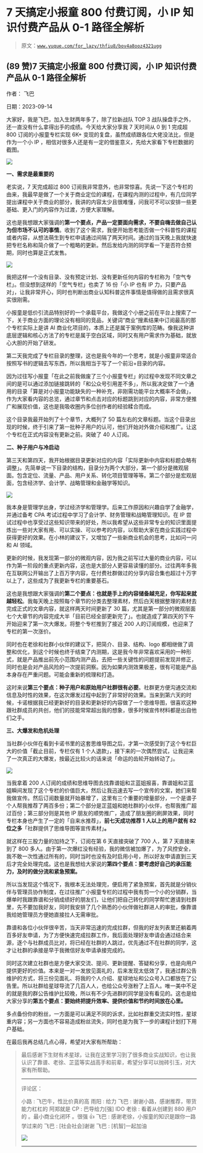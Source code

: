 # 7 天搞定小报童 800 付费订阅，小 IP 知识付费产品从 0-1 路径全解析

> 原文：[`www.yuque.com/for_lazy/thfiu8/bov4a8ooz4321ugg`](https://www.yuque.com/for_lazy/thfiu8/bov4a8ooz4321ugg)

## (89 赞)7 天搞定小报童 800 付费订阅，小 IP 知识付费产品从 0-1 路径全解析

作者： 飞巴

日期：2023-09-14

大家好，我是飞巴，加入生财两年多了，除了拉新战队 TOP 3 战队操盘手之外，还一直没有什么拿得出手的成绩。今天给大家分享我 7 天时间从 0 到 1 完成超 800 订阅的小报童专栏实现 6K+ 变现的复盘，虽然成绩跟各位大佬没法比，但是作为一个小 IP ，相信对很多人还是有一定的借鉴意义，先给大家看下专栏数据的截图。

![](img/4da5757681ee6e7be6d0b79da0beda1f.png)

**一、需求是最重要的**

老实说，7 天完成超过 800 订阅我非常意外，也非常惊喜。先说一下这个专栏的由来，我最早是做了一个关于商业定位的课程，在课程内测的过程中，有几位同学提出课程中关于商业的部分，我讲的内容太少且很难懂，问我可不可以安排一些更基础、更入门的内容作为过渡，方便大家理解。

这也是我想跟大家强调的**第一个要点，产品一定要面向需求，不要自嗨去做自己认为但市场不认可的事情**。收到了这个需求，我便开始思考能否做一个科普性的课程或者内容，从想法萌生到专栏申请通过间隔了两天时间。通过的当天晚上我就快速把专栏名称和简介做了一个粗略的更新。然后发给内测的同学看一下是否符合预期，同时也算是正式发售。

![](img/7f392752b38d526da5dc3615b0b4ffa6.png)

我把这样一个没有目录、没有预定计划、没有更新任何内容的专栏称为「空气专栏」。但没想到这样的「空气专栏」也卖了 16 份「小 IP 也有 IP 力，只要产品对」，让我非常开心，同时也判断出商业认知科普这件事情是值得做的且需求很真实很刚需。

小报童是低价引流品特别好的一个承载平台，我做这个小册之前在平台上搜索了一下，关于商业方面的理论没有相同的竞品，关键词“商业”搜素结果中订阅最高的那个专栏实际上是讲 AI 商业化项目的，本质上还是属于案例库的范畴。像我这种讲底层逻辑和核心方法了的专栏是属于空白区域，同时又有用户需求作为基础，就放心大胆的开始了研发。

第二天我完成了专栏目录的整理，这也是我今年的一个思考，就是小报童非常适合按照写书的逻辑去写东西，所以我相当于写了一个前沿+目录的内容。

因为过往写小报童「在此之前我做废了三个小报童专栏」的过程中发现不同文章之间的是可以通过添加链接跳转的「和公众号引用差不多」，所以我决定做了一个通用的目录「算是对小报童功能缺失的一种补充，非刚需功能平台大概率不会做」，作为大家看内容的总览，通过章节和点击对应的标题跳到对应的内容，非常方便推广和展现价值，这也是我吸收圈内多位创作者的经验糅合而成。

这个目录我最开始列了十个章节，大概列了 50 篇左右的文章标题。当这个目录出现的时候，终于引来了第一批种子用户的认可，他们开始对外做介绍和推广。让这个专栏在正式内容没有更新之前。突破了 40 人订阅。

**二、种子用户与冷启动**

第三天和第四天，我开始根据目录更新对应的内容「实际更新中内容和标题会略有调整」。先简单说一下目录的结构，目录分为两个大部分，第一个部分是微观层面。包含定位、流量、产品、用户关系、转化项目管理等等。第二个部分是宏观层面，包含经济学、会计学、战略管理和金融学等知识。

![](img/96c4cfc48674e4bef338517e1e18d4d8.png)

我本身是管理学出身，学过经济学和管理学。后来工作原因和兴趣自学了金融学，并通过备考 CPA 考试过程中学习了会计学、财务管理和战略管理知识。在 IP 尝试过程中也享受过这些知识带来的好处，所以我希望从这些非常专业的知识里面提炼出一些对大家有用、可以实操、可以参考的内容，以帮助大家在商业实践过程中获得更好的效果。在小林的建议下，又增加了一些新商业机会的思考，比如问一问和 AI 领域。

更新的时候，我发现第一部分的微观内容，因为我之前写过大量的商业内容，可以作为第一阶段的重点更新内容，这也是大部分人更容易读懂的部分。过往两年多我在互联网公开输出了上百万字内容，在付费社群做过的分享内容合集也超过十万字以上了，这些成为了我更新专栏的重要基石。

这也是我想跟大家强调的**第二个要点：也就是手上的内容储备越充足，你写起来就越轻松**。我每天晚上按照每个章节的分类去整理素材，然后白天根据整理的素材去完成正式的文章内容，就这样两天时间更新了 30 篇，尤其是第一部分的微观层面七个大章节的内容完成大半「目前已经全部更新完了」。也就造成了第四天的下午开始迎来了第一次大爆发。将整个专栏推到了接近 200 人的订阅规模，也迎来了专栏的第一次涨价。

同时也在老徐和社群小伙伴的建议下，把简介、目录、结构、logo 都相继做了调整和优化，到这个时候也终于结束了内测期，这是我今年非常喜欢采用的一种形式，就是产品推出前先小范围内测产品，去把一些关键性的问题提前发现并修正，同时也是会对产品风险的一次提前洞察。因为如果内测效果极差，很有可能是产品本身存在严重问题。可能会重新的梳理和打造。

这时来说**第三个要点：种子用户和原始用户社群很有必要**。社群更方便沟通交流和信息及时性的效果，在这次爆发过程中起到了非常好的效果。当来到第六天的时候，卡诺根据我已经更新好的目录和更新好的内容做了一个思维导图，很喜欢这种跟社群成员的共创，他们的技能常常超出我的想象，很多时候宣传材料都是出自他们之手。

**三、大爆发和危机处理**

当社群小伙伴在看到卡诺书里的这套思维导图之后，才第一次感受到了这个专栏巨大的价值「截止目前，专栏仅有 1 个人退款」，接下来的一次偶然尝试，让我迎来了一次真正的大爆发，按最近比较火的话来说「命运的齿轮开始转动了」。

![](img/4312e293170988ef605e22d53f424d86.png)

当我拿着 200 人订阅的成绩和思维导图去找靠谱姐和芷蓝姐报喜，靠谱姐和芷蓝姐瞬间发现了这个专栏的价值巨大，然后让我迅速去写一个宣传的文案，她们来帮我做宣传。然后订阅数量就开始暴增了，这里有三个重要的增量部分，一个是谱子个人帮我推荐了两百多份；第二个部分是芷蓝姐和她社群的小伙伴，也帮我推广超过百份；第三部分则是其他 IP 朋友的顺势推广，造成了朋友圈的刷屏效果，同时专栏本身也产生了一定的「自来水推荐」，**前七天成功推荐 1 人以上的用户就有 82 位之多**「社群提供了思维导图等宣传素材」**。**

就这样在三股力量的加持之下，订阅在第 6 天直接突破了 700 人，第 7 天直接来到了 800 多人。由于第一次爆红没有经验，我的微信被加爆了，为了风控安全，我不敢一次性通过所有的，同时当时也没有及时启用小号，所以好友申请直到三天后才完全处理完成。这也是我想给大家说的**第四个要点：要考虑好自己的承压能力，及时的做分流和紧急预案。**

所以当发现这个情况下，我根本无法处理完，便启用了紧急预案，首先就是分销伙伴与管理员协作制度，在过往推广小报童专栏的过程中我有剪一个小的分销群，当爆单时我跟靠谱和分销成绩好的朋友们，让他们把自己转化的同学帮忙邀请到社群里，先不要加我好友，同时我安排了几个熟悉的小伙伴做社群进人的审批，像靠谱我给她管理员方便她直接拉人无需审批。

靠谱和各位小伙伴很辛苦，当天非常迅速的完成拉群，但我的好友列表里还躺着两百多好友申请，为了方便快速完成拉群工作，我后面处理好友申请会通过结合来源，逐个与社群成员比对，将已经在社群的人跳过，优先通过不在社群的同学，这才让社群的承接是早于我微信好友申请承接完成的。

同时这次建立社群也是方便大家交流、提问、更新提醒、答疑和分享，也是向用户提供更好的价值。本来是一对一发放见面礼的，后来发现太低效了，我通过群公告维护的方式，将三份见面礼、将我的个人介绍、星球地址和公众号入口都放在了公告里。所以社群给星球导流了几百人人，也给公众号涨粉了上百人。唯一美中不足的就是我的群公告维护比较晚，所以有不少先进群的同学是没有看见的。这也是给大家分享的**第五个要点：要始终把提升效率、提供价值和节约时间放在心里。**

多点备份你的粉丝，一方面是可以满足不同的诉求，比如社群重交流实时性，星球重内容；另一方面也不容易造成粉丝流失，同时也是为我下一步的课程计划打下用户基础。

在最后我再总结几点心得，希望对大家有所帮助：

> 最后感谢下生财有术星球，让我在这里学习到了很多商业实战知识，也让我认识了靠谱、老徐、芷蓝等实战高手和前辈，希望分享可以抛砖引玉，对大家有所帮助。
> 
> * * *
> 
> 评论区：
> 
> 小路 : 飞巴牛，性比价真的高
> 雨阳 : 给力
> 飞巴 : 谢谢小路，感谢推荐，带货能力杠杠的
> 阿郑就是 CP : 巴导给力[强]
> IDO 老徐 : 看着从创建到 880 用户的 。最小商业化闭环 。很强 👍
> 飞巴 : 感谢老徐，小报童的知识是跟你一路学过来的
> 飞巴 : [社会社会]谢谢
> 飞巴 : [机智]一起加油
> 
> ![](img/1c37d505930596d12a88ab23e11aa07a.png)
> 
> * * *